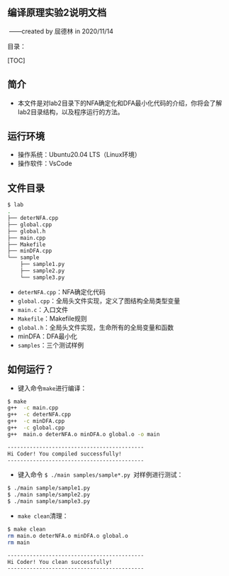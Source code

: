 

## 编译原理实验2说明文档 

​																																																				——created by 屈德林 in 2020/11/14

目录：

[TOC]



## 简介

- 本文件是对lab2目录下的NFA确定化和DFA最小化代码的介绍，你将会了解lab2目录结构，以及程序运行的方法。



## 运行环境

- 操作系统：Ubuntu20.04 LTS（Linux环境）
- 操作软件：VsCode



## 文件目录

```bash
$ lab
.
├── deterNFA.cpp
├── global.cpp
├── global.h
├── main.cpp
├── Makefile
├── minDFA.cpp
└── sample
    ├── sample1.py
    ├── sample2.py
    └── sample3.py
```

- `deterNFA.cpp`：NFA确定化代码
- `global.cpp`：全局头文件实现，定义了图结构全局类型变量
- `main.c`：入口文件
- `Makefile`：Makefile规则
- `global.h`：全局头文件实现，生命所有的全局变量和函数
- minDFA：DFA最小化
- `samples`：三个测试样例



## 如何运行？

- 键入命令`make`进行编译：

```bash
$ make
g++  -c main.cpp
g++  -c deterNFA.cpp
g++  -c minDFA.cpp
g++  -c global.cpp
g++  main.o deterNFA.o minDFA.o global.o -o main

-------------------------------------------
Hi Coder! You compiled successfully!
-------------------------------------------
```

- 键入命令 `$ ./main samples/sample*.py `对样例进行测试：

```bash
$ ./main sample/sample1.py 
$ ./main sample/sample2.py 
$ ./main sample/sample3.py 
```

- `make clean`清理：

```bash
$ make clean
rm main.o deterNFA.o minDFA.o global.o
rm main

-------------------------------------------
Hi Coder! You clean successfully!
-------------------------------------------
```